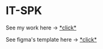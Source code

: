 # IT-SPK

See my work here -> [\*click\*](https://wyndace.github.io/itspk/)

See figma's template here -> [\*click\*](https://www.figma.com/file/V4g9FFeYTZLFxw6ClBF8iK/%5BPublished%5D%5BRU%5D-IT-SPK)
